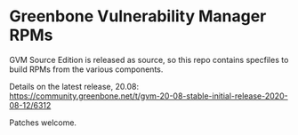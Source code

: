 Greenbone Vulnerability Manager RPMs
====================================

GVM Source Edition is released as source, so this repo contains specfiles to build RPMs from the various components.

Details on the latest release, 20.08:
https://community.greenbone.net/t/gvm-20-08-stable-initial-release-2020-08-12/6312

Patches welcome.
